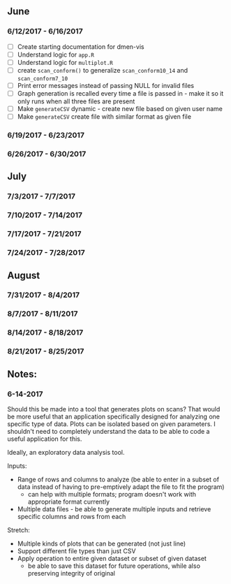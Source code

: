 ## June
### 6/12/2017 - 6/16/2017
- [ ] Create starting documentation for dmen-vis
- [ ] Understand logic for `app.R`
- [ ] Understand logic for `multiplot.R`
- [ ] create `scan_conform()` to generalize `scan_conform10_14` and `scan_conform7_10`
- [ ] Print error messages instead of passing NULL for invalid files
- [ ] Graph generation is recalled every time a file is passed in - make it so it only runs when all three files are present
- [ ] Make `generateCSV` dynamic - create new file based on given user name 
- [ ] Make `generateCSV` create file with similar format as given file

### 6/19/2017 - 6/23/2017

### 6/26/2017 - 6/30/2017



## July
### 7/3/2017 - 7/7/2017

### 7/10/2017 - 7/14/2017

### 7/17/2017 - 7/21/2017

### 7/24/2017 - 7/28/2017


## August
### 7/31/2017 - 8/4/2017

### 8/7/2017 - 8/11/2017

### 8/14/2017 - 8/18/2017

### 8/21/2017 - 8/25/2017


## Notes: 

### 6-14-2017

Should this be made into a tool that generates plots on scans? That would be more useful that an application specifically designed for analyzing one specific type of data. Plots can be isolated based on given parameters. I shouldn't need to completely understand the data to be able to code a useful application for this. 

Ideally, an exploratory data analysis tool.

Inputs:
* Range of rows and columns to analyze (be able to enter in a subset of data instead of having to pre-emptively adapt the file to fit the program)
	- can help with multiple formats; program doesn't work with appropriate format currently
* Multiple data files - be able to generate multiple inputs and retrieve specific columns and rows from each

Stretch:
* Multiple kinds of plots that can be generated (not just line)
* Support different file types than just CSV
* Apply operation to entire given dataset or subset of given dataset 
	- be able to save this dataset for future operations, while also preserving integrity of original


